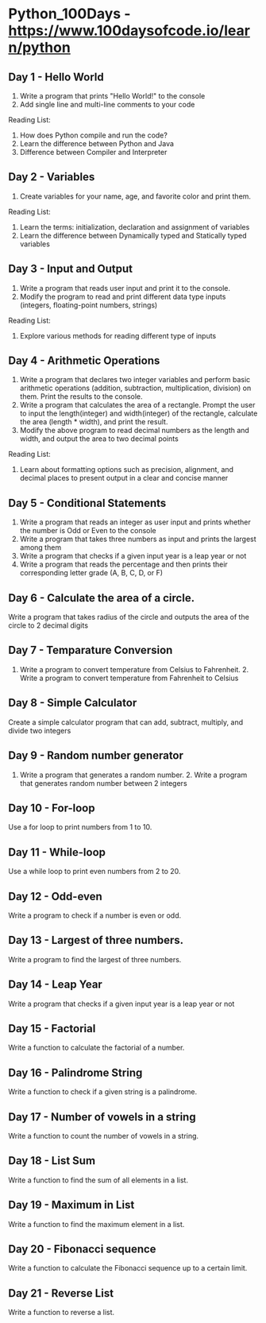 # Python_100Days - https://www.100daysofcode.io/learn/python

## Day 1 - Hello World
1. Write a program that prints "Hello World!" to the console
2. Add single line and multi-line comments to your code

Reading List:
1. How does Python compile and run the code?
2. Learn the difference between Python and Java
3. Difference between Compiler and Interpreter

## Day 2 - Variables
1. Create variables for your name, age, and favorite color and print them.

Reading List:
1. Learn the terms: initialization, declaration and assignment of variables
2. Learn the difference between Dynamically typed and Statically typed variables

## Day 3 - Input and Output
1. Write a program that reads user input and print it to the console.
2. Modify the program to read and print different data type inputs (integers, floating-point numbers, strings)

Reading List:
1. Explore various methods for reading different type of inputs

## Day 4 - Arithmetic Operations
1. Write a program that declares two integer variables and perform basic arithmetic operations (addition, subtraction, multiplication, division) on them. Print the results to the console.
2. Write a program that calculates the area of a rectangle. Prompt the user to input the length(integer) and width(integer) of the rectangle, calculate the area (length * width), and print the result.
3. Modify the above program to read decimal numbers as the length and width, and output the area to two decimal points

Reading List:
1. Learn about formatting options such as precision, alignment, and decimal places to present output in a clear and concise manner

## Day 5 - Conditional Statements
1. Write a program that reads an integer as user input and prints whether the number is Odd or Even to the console
2. Write a program that takes three numbers as input and prints the largest among them
3. Write a program that checks if a given input year is a leap year or not
4. Write a program that reads the percentage and then prints their corresponding letter grade (A, B, C, D, or F)

## Day 6 - Calculate the area of a circle.
Write a program that takes radius of the circle and outputs the area of the circle to 2 decimal digits

## Day 7 - Temparature Conversion
1. Write a program to convert temperature from Celsius to Fahrenheit. 2. Write a program to convert temperature from Fahrenheit to Celsius

## Day 8 - Simple Calculator
Create a simple calculator program that can add, subtract, multiply, and divide two integers

## Day 9 - Random number generator
1. Write a program that generates a random number. 2. Write a program that generates random number between 2 integers

## Day 10 - For-loop
Use a for loop to print numbers from 1 to 10.

## Day 11 - While-loop
Use a while loop to print even numbers from 2 to 20.

## Day 12 - Odd-even
Write a program to check if a number is even or odd.

## Day 13 - Largest of three numbers.
Write a program to find the largest of three numbers.

## Day 14 - Leap Year
Write a program that checks if a given input year is a leap year or not

## Day 15 - Factorial
Write a function to calculate the factorial of a number.

## Day 16 - Palindrome String
Write a function to check if a given string is a palindrome.

## Day 17 - Number of vowels in a string
Write a function to count the number of vowels in a string.

## Day 18 - List Sum
Write a function to find the sum of all elements in a list.

## Day 19 - Maximum in List
Write a function to find the maximum element in a list.

## Day 20 - Fibonacci sequence
Write a function to calculate the Fibonacci sequence up to a certain limit.

## Day 21 - Reverse List
Write a function to reverse a list.